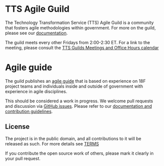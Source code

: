 # TTS Agile Guild
The Technology Transformation Service (TTS) Agile Guild is a community that fosters agile methodologies within government. For more on the guild, please see our [documentation](https://github.com/18F/agile/blob/18f-pages/guild/guild-readme.md).

The guild meets every other Fridays from 2:00-2:30 ET.  For a link to the meeting, please consult the [TTS Guilds Meetings and Office Hours calendar](https://calendar.google.com/calendar/embed?src=gsa.gov_o1aqcv28k1f0nmca5bkch8los4%40group.calendar.google.com&ctz=America%2FChicago)

# Agile guide
The guild publishes an [agile guide](https://agile.18f.gov) that is based on  experience on 18F project teams and individuals inside and outside of government with experience in agile disciplines.  

This should be considered a work in progress.  We welcome pull requests and discussion via [GitHub issues](https://github.com/18F/agile/issues). Please refer to our [documentation and contribution guidelines](https://github.com/18F/agile/blob/18f-pages/CONTRIBUTING.md).

## License

The project is in the public domain, and all contributions to it will be released as such. For more details see [TERMS](TERMS.md)

If you contribute the open source work of others, please mark it clearly in your pull request.
